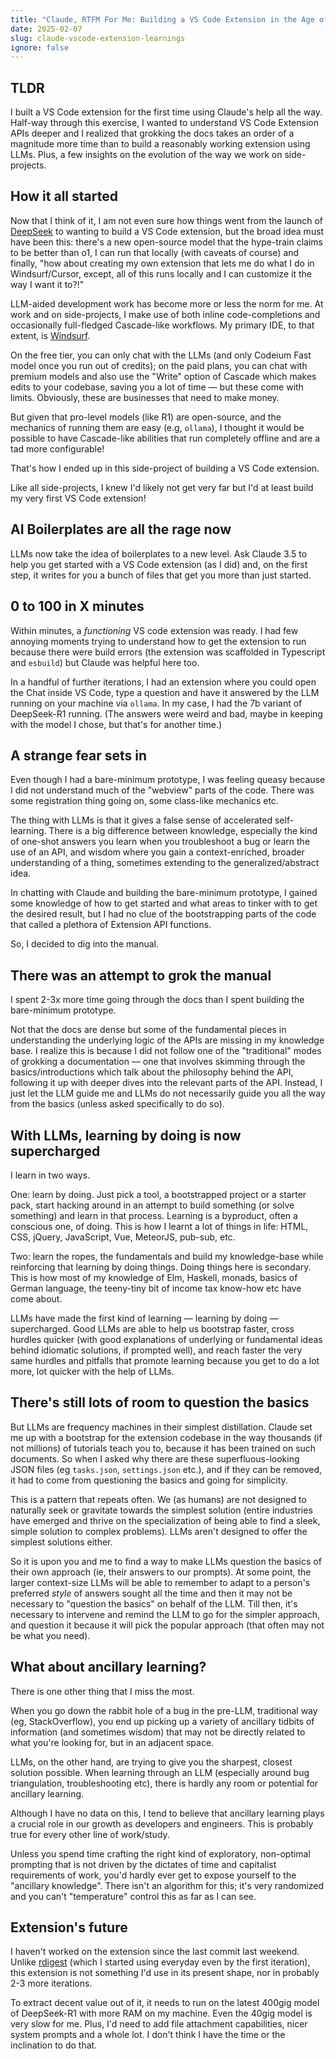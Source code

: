 ```yaml
---
title: "Claude, RTFM For Me: Building a VS Code Extension in the Age of LLMs"
date: 2025-02-07
slug: claude-vscode-extension-learnings
ignore: false
---
```


## TLDR

I built a VS Code extension for the first time using Claude's help all the way. Half-way through this exercise, I wanted to understand VS Code Extension APIs deeper and I realized that grokking the docs takes an order of a magnitude more time than to build a reasonably working extension using LLMs. Plus, a few insights on the evolution of the way we work on side-projects.

## How it all started

Now that I think of it, I am not even sure how things went from the launch of [DeepSeek](https://www.deepseek.com/) to wanting to build a VS Code extension, but the broad idea must have been this: there's a new open-source model that the hype-train claims to be better than o1, I can run that locally (with caveats of course) and finally, "how about creating my own extension that lets me do what I do in Windsurf/Cursor, except, all of this runs locally and I can customize it the way I want it to?!"

LLM-aided development work has become more or less the norm for me. At work and on side-projects, I make use of both inline code-completions and occasionally full-fledged Cascade-like workflows. My primary IDE, to that extent, is [Windsurf](https://codeium.com/windsurf).

On the free tier, you can only chat with the LLMs (and only Codeium Fast model once you run out of credits); on the paid plans, you can chat with premium models and also use the "Write" option of Cascade which makes edits to your codebase, saving you a lot of time — but these come with limits. Obviously, these are businesses that need to make money.

But given that pro-level models (like R1) are open-source, and the mechanics of running them are easy (e.g, `ollama`), I thought it would be possible to have Cascade-like abilities that run completely offline and are a tad more configurable!

That's how I ended up in this side-project of building a VS Code extension.

Like all side-projects, I knew I'd likely not get very far but I'd at least build my very first VS Code extension!

## AI Boilerplates are all the rage now

LLMs now take the idea of boilerplates to a new level. Ask Claude 3.5 to help you get started with a VS Code extension (as I did) and, on the first step, it writes for you a bunch of files that get you more than just started.

## 0 to 100 in X minutes

Within minutes, a _functioning_ VS code extension was ready. I had few annoying moments trying to understand how to get the extension to run because there were build errors (the extension was scaffolded in Typescript and `esbuild`) but Claude was helpful here too.

In a handful of further iterations, I had an extension where you could open the Chat inside VS Code, type a question and have it answered by the LLM running on your machine via `ollama`. In my case, I had the 7b variant of DeepSeek-R1 running. (The answers were weird and bad, maybe in keeping with the model I chose, but that's for another time.)

## A strange fear sets in

Even though I had a bare-minimum prototype, I was feeling queasy because I did not understand much of the "webview" parts of the code. There was some registration thing going on, some class-like mechanics etc.

The thing with LLMs is that it gives a false sense of accelerated self-learning. There is a big difference between knowledge, especially the kind of one-shot answers you learn when you troubleshoot a bug or learn the use of an API, and wisdom where you gain a context-enriched, broader understanding of a thing, sometimes extending to the generalized/abstract idea.

In chatting with Claude and building the bare-minimum prototype, I gained some knowledge of how to get started and what areas to tinker with to get the desired result, but I had no clue of the bootstrapping parts of the code that called a plethora of Extension API functions.

So, I decided to dig into the manual.

## There was an attempt to grok the manual

I spent 2-3x more time going through the docs than I spent building the bare-minimum prototype.

Not that the docs are dense but some of the fundamental pieces in understanding the underlying logic of the APIs are missing in my knowledge base. I realize this is because I did not follow one of the "traditional" modes of grokking a documentation — one that involves skimming through the basics/introductions which talk about the philosophy behind the API, following it up with deeper dives into the relevant parts of the API. Instead, I just let the LLM guide me and LLMs do not necessarily guide you all the way from the basics (unless asked specifically to do so).

## With LLMs, learning by doing is now supercharged

I learn in two ways.

One: learn by doing. Just pick a tool, a bootstrapped project or a starter pack, start hacking around in an attempt to build something (or solve something) and learn in that process. Learning is a byproduct, often a conscious one, of doing. This is how I learnt a lot of things in life: HTML, CSS, jQuery, JavaScript, Vue, MeteorJS, pub-sub, etc.

Two: learn the ropes, the fundamentals and build my knowledge-base while reinforcing that learning by doing things. Doing things here is secondary. This is how most of my knowledge of Elm, Haskell, monads, basics of German language, the teeny-tiny bit of income tax know-how etc have come about.

LLMs have made the first kind of learning — learning by doing — supercharged. Good LLMs are able to help us bootstrap faster, cross hurdles quicker (with good explanations of underlying or fundamental ideas behind idiomatic solutions, if prompted well), and reach faster the very same hurdles and pitfalls that promote learning because you get to do a lot more, lot quicker with the help of LLMs.

## There's still lots of room to question the basics

But LLMs are frequency machines in their simplest distillation. Claude set me up with a bootstrap for the extension codebase in the way thousands (if not millions) of tutorials teach you to, because it has been trained on such documents. So when I asked why there are these superfluous-looking JSON files (eg `tasks.json`, `settings.json` etc.), and if they can be removed, it had to come from questioning the basics and going for simplicity.

This is a pattern that repeats often. We (as humans) are not designed to naturally seek or gravitate towards the simplest solution (entire industries have emerged and thrive on the specialization of being able to find a sleek, simple solution to complex problems). LLMs aren't designed to offer the simplest solutions either.

So it is upon you and me to find a way to make LLMs question the basics of their own approach (ie, their answers to our prompts). At some point, the larger context-size LLMs will be able to remember to adapt to a person's preferred _style_ of answers sought all the time and then it may not be necessary to "question the basics" on behalf of the LLM. Till then, it's necessary to intervene and remind the LLM to go for the simpler approach, and question it because it will pick the popular approach (that often may not be what you need).

## What about ancillary learning?

There is one other thing that I miss the most.

When you go down the rabbit hole of a bug in the pre-LLM, traditional way (eg, StackOverflow), you end up picking up a variety of ancillary tidbits of information (and sometimes wisdom) that may not be directly related to what you're looking for, but in an adjacent space.

LLMs, on the other hand, are trying to give you the sharpest, closest solution possible. When learning through an LLM (especially around bug triangulation, troubleshooting etc), there is hardly any room or potential for ancillary learning.

Although I have no data on this, I tend to believe that ancillary learning plays a crucial role in our growth as developers and engineers. This is probably true for every other line of work/study.

Unless you spend time crafting the right kind of exploratory, non-optimal prompting that is not driven by the dictates of time and capitalist requirements of work, you'd hardly ever get to expose yourself to the "ancillary knowledge". There isn't an algorithm for this; it's very randomized and you can't "temperature" control this as far as I can see.

## Extension's future

I haven't worked on the extension since the last commit last weekend. Unlike [rdigest](https://github.com/chandru89new/rdigest) (which I started using everyday even by the first iteration), this extension is not something I'd use in its present shape, nor in probably 2-3 more iterations.

To extract decent value out of it, it needs to run on the latest 400gig model of DeepSeek-R1 with more RAM on my machine. Even the 40gig model is very slow for me. Plus, I'd need to add file attachment capabilities, nicer system prompts and a whole lot. I don't think I have the time or the inclination to do that.
